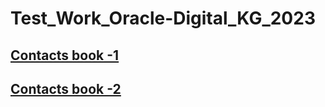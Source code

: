 # Test_Work_Oracle-Digital_KG_2023
## [Contacts book -1](https://oracle-digital-kg-contact-book-2v-wp.netlify.app/ "написано на Webpack ts - папка contactsWP")



## [Contacts book -2]( https://oracle-digital-kg-contacts-book-1v-js.netlify.app/ "написано js - папка contacts")
